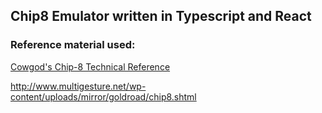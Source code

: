 ## Chip8 Emulator written in Typescript and React

### Reference material used:

[Cowgod's Chip-8 Technical Reference](http://devernay.free.fr/hacks/chip8/C8TECH10.HTM#4.0)

http://www.multigesture.net/wp-content/uploads/mirror/goldroad/chip8.shtml
